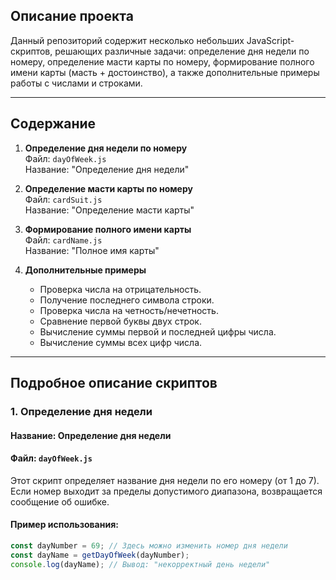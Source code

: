 ## Описание проекта

Данный репозиторий содержит несколько небольших JavaScript-скриптов, решающих различные задачи: определение дня недели по номеру, определение масти карты по номеру, формирование полного имени карты (масть + достоинство), а также дополнительные примеры работы с числами и строками.

---

## Содержание

1. **Определение дня недели по номеру**  
   Файл: `dayOfWeek.js`  
   Название: "Определение дня недели"

2. **Определение масти карты по номеру**  
   Файл: `cardSuit.js`  
   Название: "Определение масти карты"

3. **Формирование полного имени карты**  
   Файл: `cardName.js`  
   Название: "Полное имя карты"

4. **Дополнительные примеры**  
   - Проверка числа на отрицательность.
   - Получение последнего символа строки.
   - Проверка числа на четность/нечетность.
   - Сравнение первой буквы двух строк.
   - Вычисление суммы первой и последней цифры числа.
   - Вычисление суммы всех цифр числа.

---

## Подробное описание скриптов

### 1. Определение дня недели

#### Название: Определение дня недели  
#### Файл: `dayOfWeek.js`

Этот скрипт определяет название дня недели по его номеру (от 1 до 7). Если номер выходит за пределы допустимого диапазона, возвращается сообщение об ошибке.

#### Пример использования:

```javascript
const dayNumber = 69; // Здесь можно изменить номер дня недели
const dayName = getDayOfWeek(dayNumber);
console.log(dayName); // Вывод: "некорректный день недели"
